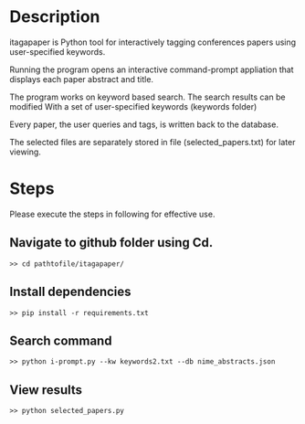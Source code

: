 
# Description

itagapaper is Python tool for interactively tagging conferences papers using user-specified keywords.

Running the program opens an interactive command-prompt appliation that displays each paper abstract and title.

The program works on keyword based search. The search results can be modified With a set of user-specified keywords (keywords folder)

Every paper, the user queries and tags, is written back to the database.

The selected files are separately stored in file (selected_papers.txt) for later viewing.

# Steps

Please execute the steps in following for effective use.

## Navigate to github folder using Cd.

	>> cd pathtofile/itagapaper/

## Install dependencies
	
	>> pip install -r requirements.txt

## Search command
	
	>> python i-prompt.py --kw keywords2.txt --db nime_abstracts.json

## View results

	>> python selected_papers.py

